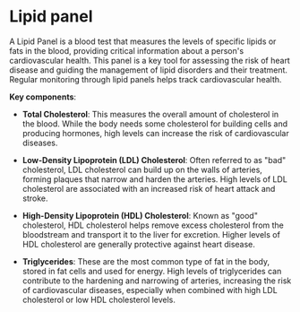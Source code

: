 <!--
source: GPT-4o
tags: lipids blood-tests tests
-->

# Lipid panel

A Lipid Panel is a blood test that measures the levels of specific lipids or fats in the blood, providing critical information about a person's cardiovascular health. This panel is a key tool for assessing the risk of heart disease and guiding the management of lipid disorders and their treatment. Regular monitoring through lipid panels helps track cardiovascular health.

**Key components**:

* **Total Cholesterol**: This measures the overall amount of cholesterol in the blood. While the body needs some cholesterol for building cells and producing hormones, high levels can increase the risk of cardiovascular diseases.

* **Low-Density Lipoprotein (LDL) Cholesterol**: Often referred to as "bad" cholesterol, LDL cholesterol can build up on the walls of arteries, forming plaques that narrow and harden the arteries. High levels of LDL cholesterol are associated with an increased risk of heart attack and stroke.

* **High-Density Lipoprotein (HDL) Cholesterol**: Known as "good" cholesterol, HDL cholesterol helps remove excess cholesterol from the bloodstream and transport it to the liver for excretion. Higher levels of HDL cholesterol are generally protective against heart disease.

* **Triglycerides**: These are the most common type of fat in the body, stored in fat cells and used for energy. High levels of triglycerides can contribute to the hardening and narrowing of arteries, increasing the risk of cardiovascular diseases, especially when combined with high LDL cholesterol or low HDL cholesterol levels.

